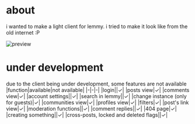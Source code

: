 # about
i wanted to make a light client for lemmy. i tried to make it look like from the old internet :P

![preview](https://github.com/user-attachments/assets/e8d68af7-4939-4c61-a3b8-b928633f56d5)


# under development
due to the client being under development, some features are not available
|function|available|not available|
|-|-|-|
|login||✓|
|posts view|✓|
|comments view|✓|
|account settings||✓|
|search in lemmy||✓|
|change instance (only for guests)|✓|
|communities view|✓|
|profiles view|✓|
|filters|✓|
|post's link view|✓|
|moderation functions||✓|
|comment replies||✓|
|404 page|✓|
|creating something||✓|
|cross-posts, locked and deleted flags||✓|
